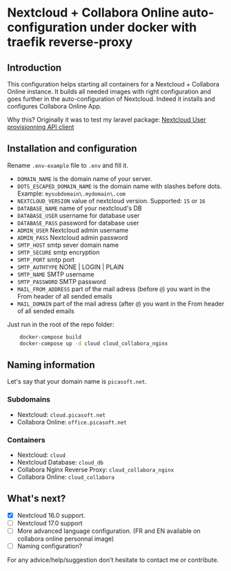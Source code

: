# Nextcloud + Collabora Online auto-configuration under docker with traefik reverse-proxy

## Introduction

This configuration helps starting all containers for a Nextcloud + Collabora Online instance.
It builds all needed images with right configuration and goes further in the auto-configuration of Nextcloud. Indeed it installs and configures Collabora Online App.

Why this? Originally it was to test my laravel package: [Nextcloud User provisionning API client](https://github.com/MercierCorentin/laravel-nextcloud-api-client)

## Installation and configuration

Rename `.env-example` file to `.env` and fill it.

- `DOMAIN_NAME` is the domain name of your server.
- `DOTS_ESCAPED_DOMAIN_NAME` is the domain name with slashes before dots. Example: `mysubdomain\.mydomain\.com`
- `NEXTCLOUD_VERSION` value of nextcloud version. Supported: `15` or `16`
- `DATABASE_NAME` name of your nextcloud's DB
- `DATABASE_USER` username for database user
- `DATABASE_PASS` password for database user
- `ADMIN_USER` Nextcloud admin username
- `ADMIN_PASS` Nextcloud admin password
- `SMTP_HOST` smtp sever domain name
- `SMTP_SECURE` smtp encryption
- `SMTP_PORT` smtp port
- `SMTP_AUTHTYPE` NONE | LOGIN | PLAIN
- `SMTP_NAME` SMTP username
- `SMTP_PASSWORD` SMTP password
- `MAIL_FROM_ADDRESS` part of the mail adress (before `@`) you want in the From header of all sended emails
- `MAIL_DOMAIN` part of the mail adress (after `@`) you want in the From header of all sended emails
  
Just run in the root of the repo folder:

```bash
    docker-compose build
    docker-compose up -d cloud cloud_collabora_nginx
```

## Naming information

Let's say that your domain name is `picasoft.net`.

### Subdomains

- Nextcloud: `cloud.picasoft.net`
- Collabora Online: `office.picasoft.net`

### Containers

- Nextcloud: `cloud`
- Nextcloud Database: `cloud_db`
- Collabora Nginx Reverse Proxy: `cloud_collabora_nginx`
- Collabora Online: `cloud_collabora`

## What's next? 

- [X] Nextcloud 16.0 support.
- [ ] Nextcloud 17.0 support
- [ ] More advanced language configuration. (FR and EN available on collabora online personnal image)
- [ ] Naming configuration?

For any advice/help/suggestion don't hesitate to contact me or contribute.

